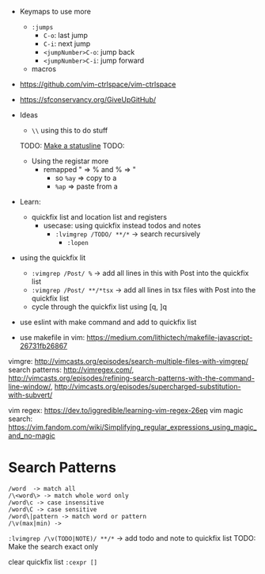 - Keymaps to use more

  - `:jumps`
    - `C-o`: last jump
    - `C-i`: next jump
    - `<jumpNumber>C-o`: jump back
    - `<jumpNumber>C-i`: jump forward
  - macros

- https://github.com/vim-ctrlspace/vim-ctrlspace
- https://sfconservancy.org/GiveUpGitHub/
- Ideas

  - `\\` using this to do stuff

  TODO: [Make a statusline](https://elianiva.my.id/post/neovim-lua-statusline)
  TODO:

  - Using the registar more
    - remapped " => % and % => "
      - so `%ay` => copy to a
      - `%ap` => paste from a

- Learn:
  - quickfix list and location list and registers
    - usecase: using quickfix instead todos and notes
      - `:lvimgrep /TODO/ **/*` -> search recursively
        - `:lopen`
- using the quickfix lit
  - `:vimgrep /Post/ %` -> add all lines in this with Post into the quickfix list
  - `:vimgrep /Post/ **/*tsx` -> add all lines in tsx files with Post into the quickfix list
  - cycle through the quickfix list using [q, ]q
- use eslint with make command and add to quickfix list

- use makefile in vim: <https://medium.com/lithictech/makefile-javascript-26731fb26867>

vimgre: <http://vimcasts.org/episodes/search-multiple-files-with-vimgrep/>
search patterns:
<http://vimregex.com/>,
<http://vimcasts.org/episodes/refining-search-patterns-with-the-command-line-window/>,
<http://vimcasts.org/episodes/supercharged-substitution-with-subvert/>

vim regex: <https://dev.to/iggredible/learning-vim-regex-26ep>
vim magic search: <https://vim.fandom.com/wiki/Simplifying_regular_expressions_using_magic_and_no-magic>

# Search Patterns

```
/word  -> match all
/\<word\> -> match whole word only
/word\c -> case insensitive
/word\C -> case sensitive
/word\|pattern -> match word or pattern
/\v(max|min) ->
```

`:lvimgrep /\v(TODO|NOTE)/ **/*` -> add todo and note to quickfix list
TODO: Make the search exact only

clear quickfix list `:cexpr []`
